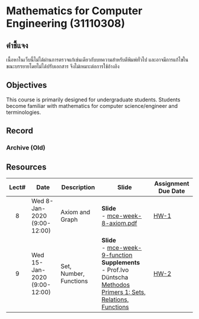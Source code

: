 #  Mathematics for Computer Engineering (31110308)
## คำชี้แจง
เนื้อหาในเว็บนี้ไม่ได้ผ่านการตรวจแก้เช่นเดียวกับบทความสำหรับตีพิมพ์ทั่วไป และอาจมีการแก้ไขในขณะบรรยายโดยไม่ได้ปรับเอกสาร จึงไม่เหมาะต่อการใช้อ้างอิง

## Objectives

This course is primarily designed for undergraduate students. Students become familiar with mathematics for computer science/engineer  and terminologies.

## Record

### Archive (Old)

## Resources

| Lect# | Date | Description  |Slide| Assignment Due Date |
|:-----:|------|-------------|----|---------------------|
|  8 |Wed 8-Jan-2020 (9:00-12:00)| Axiom and Graph | **Slide** <br> - [mce-week-8-axiom.pdf](https://drive.google.com/file/d/1LpFWhgeqfGXi5wLF-tuQareHsDmO-ND_/view?usp=sharing)  | [HW-1](https://elab.cpek6.com)|
|  9 |Wed 15-Jan-2020 (9:00-12:00)| Set, Number, Functions | **Slide** <br> - [mce-week-9-function](https://drive.google.com/file/d/1T-R_ciDDUDCgRFeWf2NN-ofZRkPNEUDs/view?usp=sharing)<br> **Supplements** <br> - Prof.Ivo Düntscha [Methodos Primers 1: Sets, Relations, Functions](http://www.cosc.brocku.ca/~duentsch/archive/methprimer1.pdf) | [HW-2](https://elab.cpek6.com)|

